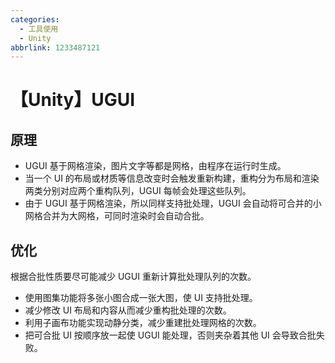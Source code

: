 ```yaml
---
categories:
  - 工具使用
  - Unity
abbrlink: 1233487121
---
```

# 【Unity】UGUI

## 原理

- UGUI 基于网格渲染，图片文字等都是网格，由程序在运行时生成。
- 当一个 UI 的布局或材质等信息改变时会触发重新构建，重构分为布局和渲染两类分别对应两个重构队列，UGUI 每帧会处理这些队列。
- 由于 UGUI 基于网格渲染，所以同样支持批处理，UGUI 会自动将可合并的小网格合并为大网格，可同时渲染时会自动合批。

## 优化

根据合批性质要尽可能减少 UGUI 重新计算批处理队列的次数。

- 使用图集功能将多张小图合成一张大图，使 UI 支持批处理。
- 减少修改 UI 布局和内容从而减少重构批处理的次数。
- 利用子画布功能实现动静分类，减少重建批处理网格的次数。
- 把可合批 UI 按顺序放一起使 UGUI 能处理，否则夹杂着其他 UI 会导致合批失败。
